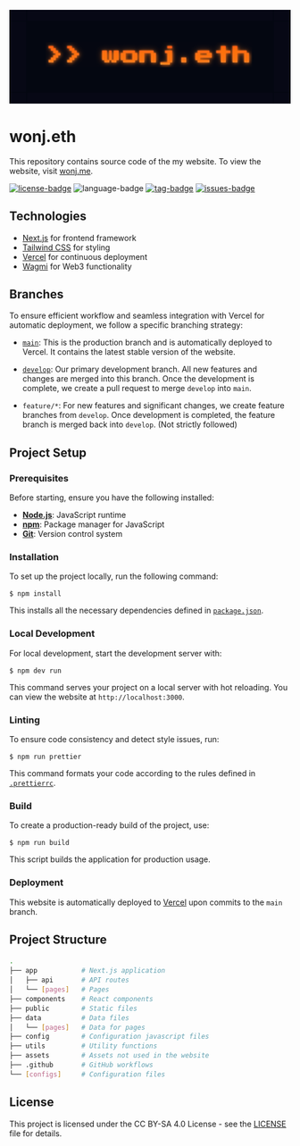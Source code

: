 [![banner-img](assets/images/banner.png)](https://wonj.me)

# wonj.eth

This repository contains source code of the my website. To view the website, visit [wonj.me](https://wonj.me).

[![license-badge](https://4.vercel.app/github/license/wonj1012/wonj.eth)](LICENSE)
![language-badge](https://4.vercel.app/github/language/wonj1012/wonj.eth)
[![tag-badge](https://4.vercel.app/github/tag/wonj1012/wonj.eth)](https://github.com/wonj1012/wonj.eth/tags)
[![issues-badge](https://4.vercel.app/github/issues/wonj1012/wonj.eth)](https://github.com/wonj1012/wonj.eth/issues)

## Technologies

- [Next.js](https://nextjs.org/) for frontend framework
- [Tailwind CSS](https://tailwindcss.com/) for styling
- [Vercel](https://vercel.com/) for continuous deployment
- [Wagmi](https://wagmi.sh/) for Web3 functionality

## Branches

To ensure efficient workflow and seamless integration with Vercel for automatic deployment, we follow a specific branching strategy:

- [`main`](https://github.com/wonj1012/wonj.eth/tree/main): This is the production branch and is automatically deployed to Vercel. It contains the latest stable version of the website.

- [`develop`](https://github.com/wonj1012/wonj.eth/tree/develop): Our primary development branch. All new features and changes are merged into this branch. Once the development is complete, we create a pull request to merge `develop` into `main`.

- `feature/*`: For new features and significant changes, we create feature branches from `develop`. Once development is completed, the feature branch is merged back into `develop`. (Not strictly followed)

## Project Setup

### Prerequisites

Before starting, ensure you have the following installed:

- **[Node.js](https://nodejs.org/)**: JavaScript runtime
- **[npm](https://www.npmjs.com/)**: Package manager for JavaScript
- **[Git](https://git-scm.com/)**: Version control system

### Installation

To set up the project locally, run the following command:

```
$ npm install
```

This installs all the necessary dependencies defined in [`package.json`](package.json).

### Local Development

For local development, start the development server with:

```
$ npm dev run
```

This command serves your project on a local server with hot reloading. You can view the website at `http://localhost:3000`.

### Linting

To ensure code consistency and detect style issues, run:

```
$ npm run prettier
```

This command formats your code according to the rules defined in [`.prettierrc`](.prettierrc).

### Build

To create a production-ready build of the project, use:

```
$ npm run build
```

This script builds the application for production usage.

### Deployment

This website is automatically deployed to [Vercel](https://vercel.com/) upon commits to the `main` branch.

## Project Structure

```bash
.
├── app           # Next.js application
│   ├── api       # API routes
│   └── [pages]   # Pages
├── components    # React components
├── public        # Static files
├── data          # Data files
│   └── [pages]   # Data for pages
├── config        # Configuration javascript files
├── utils         # Utility functions
├── assets        # Assets not used in the website
├── .github       # GitHub workflows
└── [configs]     # Configuration files
```

## License

This project is licensed under the CC BY-SA 4.0 License - see the [LICENSE](LICENSE) file for details.
